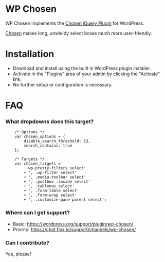 # WP Chosen

WP Chosen implements the [Chosen jQuery Plugin](http://harvesthq.github.com/chosen/) for WordPress.

[Chosen](http://harvesthq.github.com/chosen/) makes long, unwieldy select boxes much more user-friendly.

# Installation

* Download and install using the built in WordPress plugin installer.
* Activate in the "Plugins" area of your admin by clicking the "Activate" link.
* No further setup or configuration is necessary.

# FAQ

### What dropdowns does this target?

```
	/* Options */
	var chosen_options = {
		disable_search_threshold: 13,
		search_contains: true
	};

	/* Targets */
	var chosen_targets =
		'.wp-pretty-filters select'
		+ ', .wp-filter select'
		+ ', .media-toolbar select'
		+ ', .postbox .inside select'
		+ ', .tablenav select'
		+ ', .form-table select'
		+ ', .form-wrap select'
		+ ', .customize-pane-parent select';
```

### Where can I get support?

* Basic: https://wordpress.org/support/plugin/wp-chosen/
* Priority: https://chat.flox.io/support/channels/wp-chosen/

### Can I contribute?

Yes, please!

